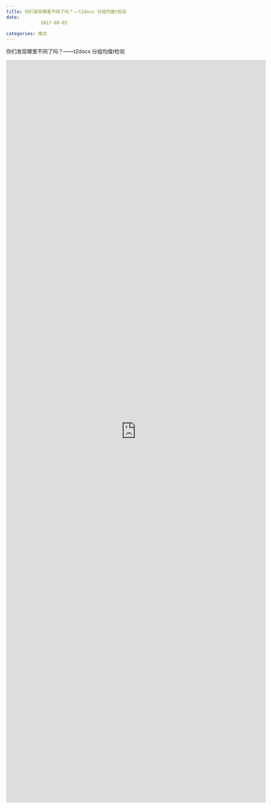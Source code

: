 ```yaml
---
title: 你们发现哪里不同了吗？——t2docx 分组均值t检验
date: 
             2017-08-03
            
categories: 推文
---
```

你们发现哪里不同了吗？——t2docx 分组均值t检验<!--more-->
<iframe src="http://202.114.234.173:8669/appbbs/Stata_Article/@你们发现哪里不同了吗？——t2docx 分组均值t检验.htm" width="700px" height="2000px" scrolling="auto" frameborder=0 ></iframe>